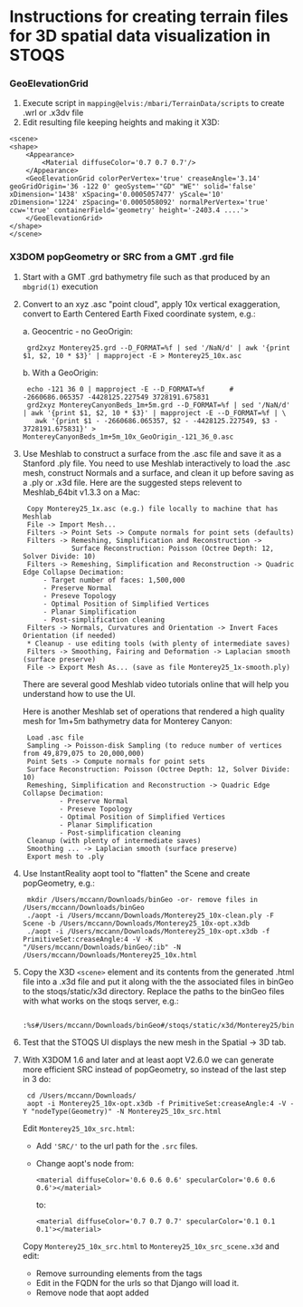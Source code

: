 Instructions for creating terrain files for 3D spatial data visualization in STOQS
==================================================================================

### GeoElevationGrid

1. Execute script in `mapping@elvis:/mbari/TerrainData/scripts` to create .wrl or .x3dv file
2. Edit resulting file keeping heights and making it X3D:

```
<scene>
<shape>
    <Appearance>
        <Material diffuseColor='0.7 0.7 0.7'/>
    </Appearance>
    <GeoElevationGrid colorPerVertex='true' creaseAngle='3.14' geoGridOrigin='36 -122 0' geoSystem='"GD" "WE"' solid='false' xDimension='1438' xSpacing='0.0005057477' yScale='10' zDimension='1224' zSpacing='0.0005058092' normalPerVertex='true' ccw='true' containerField='geometry' height='-2403.4 ....'>
    </GeoElevationGrid>
</shape>
</scene>
```


### X3DOM popGeometry or SRC from a GMT .grd file

1. Start with a GMT .grd bathymetry file such as that produced by an `mbgrid(1)` execution

2. Convert to an xyz .asc "point cloud", apply 10x vertical exaggeration, convert to Earth Centered Earth Fixed coordinate system, e.g.:

   a. Geocentric - no GeoOrigin:

        grd2xyz Monterey25.grd --D_FORMAT=%f | sed '/NaN/d' | awk '{print $1, $2, 10 * $3}' | mapproject -E > Monterey25_10x.asc

   b. With a GeoOrigin:

        echo -121 36 0 | mapproject -E --D_FORMAT=%f      # -2660686.065357 -4428125.227549 3728191.675831
        grd2xyz MontereyCanyonBeds_1m+5m.grd --D_FORMAT=%f | sed '/NaN/d' | awk '{print $1, $2, 10 * $3}' | mapproject -E --D_FORMAT=%f | \
          awk '{print $1 - -2660686.065357, $2 - -4428125.227549, $3 - 3728191.675831}' > MontereyCanyonBeds_1m+5m_10x_GeoOrigin_-121_36_0.asc

3. Use Meshlab to construct a surface from the .asc file and save it as a Stanford .ply file.  You need to use Meshlab interactively
   to load the .asc mesh, construct Normals and a surface, and clean it up before saving as a .ply or .x3d file.  Here are the
   suggested steps relevent to Meshlab_64bit v1.3.3 on a Mac:

        Copy Monterey25_1x.asc (e.g.) file locally to machine that has Meshlab
    	File -> Import Mesh...
        Filters -> Point Sets -> Compute normals for point sets (defaults)
        Filters -> Remeshing, Simplification and Reconstruction -> 
                   Surface Reconstruction: Poisson (Octree Depth: 12, Solver Divide: 10)
	    Filters -> Remeshing, Simplification and Reconstruction -> Quadric Edge Collapse Decimation:
		    - Target number of faces: 1,500,000
		    - Preserve Normal
		    - Preseve Topology
		    - Optimal Position of Simplified Vertices
		    - Planar Simplification
		    - Post-simplification cleaning
	    Filters -> Normals, Curvatures and Orientation -> Invert Faces Orientation (if needed)
        * Cleanup - use editing tools (with plenty of intermediate saves)
        Filters -> Smoothing, Fairing and Deformation -> Laplacian smooth (surface preserve)
        File -> Export Mesh As... (save as file Monterey25_1x-smooth.ply)

   There are several good Meshlab video tutorials online that will help you understand how to use the UI.

   Here is another Meshlab set of operations that rendered a high quality mesh for 1m+5m bathymetry data for Monterey Canyon:

        Load .asc file
        Sampling -> Poisson-disk Sampling (to reduce number of vertices from 49,879,075 to 20,000,000)
        Point Sets -> Compute normals for point sets
        Surface Reconstruction: Poisson (Octree Depth: 12, Solver Divide: 10)
        Remeshing, Simplification and Reconstruction -> Quadric Edge Collapse Decimation:
                - Preserve Normal
                - Preseve Topology
                - Optimal Position of Simplified Vertices
                - Planar Simplification
                - Post-simplification cleaning
        Cleanup (with plenty of intermediate saves)
        Smoothing ... -> Laplacian smooth (surface preserve)
        Export mesh to .ply

4. Use InstantReality aopt tool to "flatten" the Scene and create popGeometry, e.g.:

        mkdir /Users/mccann/Downloads/binGeo -or- remove files in /Users/mccann/Downloads/binGeo
        ./aopt -i /Users/mccann/Downloads/Monterey25_10x-clean.ply -F Scene -b /Users/mccann/Downloads/Monterey25_10x-opt.x3db
        ./aopt -i /Users/mccann/Downloads/Monterey25_10x-opt.x3db -f PrimitiveSet:creaseAngle:4 -V -K "/Users/mccann/Downloads/binGeo/:ib" -N /Users/mccann/Downloads/Monterey25_10x.html

5. Copy the X3D `<scene>` element and its contents from the generated .html file into a .x3d file and put it along with the the associated files 
   in binGeo to the stoqs/static/x3d directory.  Replace the paths to the binGeo files with what works on the stoqs server, e.g.:

        :%s#/Users/mccann/Downloads/binGeo#/stoqs/static/x3d/Monterey25/binGeo#g

6. Test that the STOQS UI displays the new mesh in the Spatial -> 3D tab.

7. With X3DOM 1.6 and later and at least aopt V2.6.0 we can generate more efficient SRC instead of popGeometry, so instead of the last step in 3 do:

        cd /Users/mccann/Downloads/
        aopt -i Monterey25_10x-opt.x3db -f PrimitiveSet:creaseAngle:4 -V -Y "nodeType(Geometry)" -N Monterey25_10x_src.html

    Edit `Monterey25_10x_src.html`:

    - Add `'SRC/'` to the url path for the `.src` files.

    - Change aopt's <material> node from:
        ```
        <material diffuseColor='0.6 0.6 0.6' specularColor='0.6 0.6 0.6'></material>
        ```
      to:
        ```
        <material diffuseColor='0.7 0.7 0.7' specularColor='0.1 0.1 0.1'></material>
        ```

    Copy `Monterey25_10x_src.html` to `Monterey25_10x_src_scene.x3d` and edit:

    - Remove surrounding elements from the <scene> tags
    - Edit in the FQDN for the urls so that Django will load it.
    - Remove <viewpoint> node that aopt added

